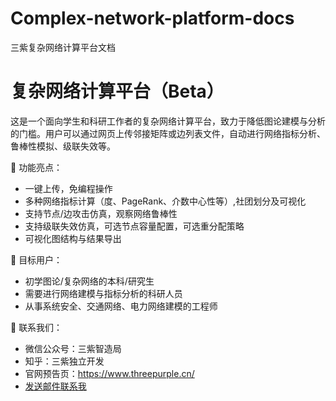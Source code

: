 # Complex-network-platform-docs
三紫复杂网络计算平台文档

# 复杂网络计算平台（Beta）

这是一个面向学生和科研工作者的复杂网络计算平台，致力于降低图论建模与分析的门槛。用户可以通过网页上传邻接矩阵或边列表文件，自动进行网络指标分析、鲁棒性模拟、级联失效等。

🚀 功能亮点：
- 一键上传，免编程操作
- 多种网络指标计算（度、PageRank、介数中心性等）,社团划分及可视化
- 支持节点/边攻击仿真，观察网络鲁棒性
- 支持级联失效仿真，可选节点容量配置，可选重分配策略
- 可视化图结构与结果导出

🎯 目标用户：
- 初学图论/复杂网络的本科/研究生
- 需要进行网络建模与指标分析的科研人员
- 从事系统安全、交通网络、电力网络建模的工程师

📮 联系我们：
- 微信公众号：三紫智造局
- 知乎：三紫独立开发
- 官网预告页：https://www.threepurple.cn/
- [发送邮件联系我](mailto:purplethree6@gmail.com?subject=合作咨询&body=你好，我想了解你的平台服务。)

